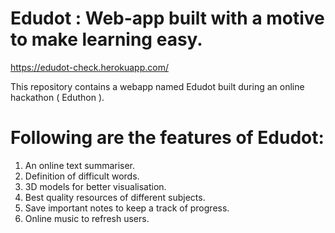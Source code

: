 # Edudot : Web-app built with a motive to make learning easy.

https://edudot-check.herokuapp.com/

This repository contains a webapp named Edudot built during an online hackathon ( Eduthon ).

# Following are the features of Edudot:

1. An online text summariser.
2. Definition of difficult words.
3. 3D models for better visualisation. 
4. Best quality resources of different subjects.
5. Save important notes to keep a track of progress.
6. Online music to refresh users.
